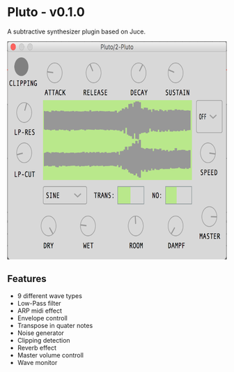 # Pluto - v0.1.0

A subtractive synthesizer plugin based on Juce.

<img src="screenshot.png" height="500">

## Features

- 9 different wave types
- Low-Pass filter
- ARP midi effect
- Envelope controll
- Transpose in quater notes
- Noise generator
- Clipping detection
- Reverb effect
- Master volume controll
- Wave monitor
